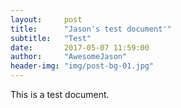 ```yaml
---
layout:     post
title:      "Jason's test document'"
subtitle:   "Test"
date:       2017-05-07 11:59:00
author:     "AwesomeJason"
header-img: "img/post-bg-01.jpg"
---
```


This is a test document.